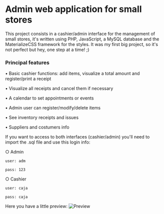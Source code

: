 # Admin web application for small stores

This project consists in a cashier/admin interface for the management of small stores, it's written using PHP, JavaScript, a MySQL database and the MaterializeCSS framework for the styles. It was my first big project, so it's not perfect but hey, one step at a time! ;)

### Principal features
  • Basic cashier functions: add items, visualize a total amount and register/print a receipt
  
  • Visualize all receipts and cancel them if necessary
  
  • A calendar to set appointments or events
  
  • Admin user can register/modify/delete items
  
  • See inventory receipts and issues
  
  • Suppliers and costumers info
  
  
If you want to access to both interfaces (cashier/admin) you'll need to import the .sql file and use this login info:

  ○ Admin
  
    user: adm
    
    pass: 123
    
    
  ○ Cashier
  
    user: caja
    
    pass: caja


Here you have a little preview:
![Preview](http://i.imgur.com/WP5CyOa.jpg)
